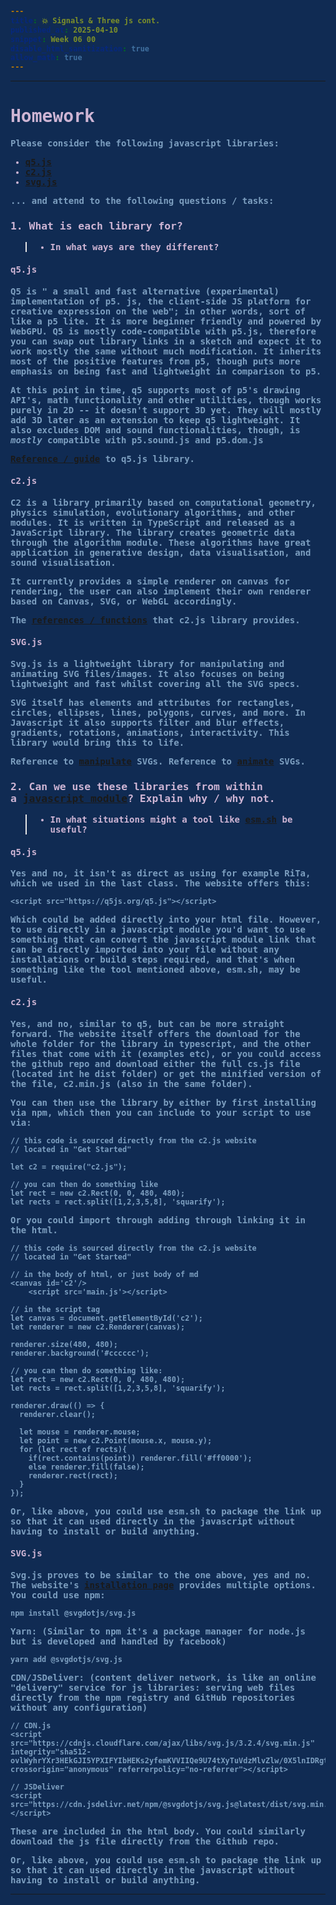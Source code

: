 ```yaml
---
title: 💥 Signals & Three js cont.
published_at: 2025-04-10
snippet: Week 06 00
disable_html_sanitization: true
allow_math: true
---
```


<style>
  @import url('https://fonts.googleapis.com/css2?family=Cutive+Mono&display=swap');
  @import url('https://use.typekit.net/jyw5vxq.css');

h1, h3, h4, p, pre, ul, li, .notranslate {
  /* font-family: "Cutive Mono", monospace;
  font-weight: 700;
  font-style: normal; */

  font-family: "prestige-elite-std", monospace;
  font-weight: 600;
  font-style: normal;
  color:#CEB5D4;
}

 .text-gray-500, .markdown-body blockquote {color:#E872B0}
 .markdown-body {background-color:#102B53;}
  html {background-color:#102B53;}
  h1 {; font-weight: 800;}
  p, pre, ul {color:#7D9FC0;}
  .markdown-body a {color:#4E7AB1; text-decoration:underline;}

  .notranslate, text {
    color: #102B53;
    font-weight: 800;
  }


</style>

---

# Homework

Please consider the following javascript libraries:

- [q5.js](https://q5js.org/)
- [c2.js](https://c2js.org/)
- [svg.js](https://svgjs.dev/)

... and attend to the following questions / tasks:

### 1. What is each library for? 

> - In what ways are they different?

#### q5.js

Q5 is " a small and fast alternative (experimental) implementation of p5. js, the client-side JS platform for creative expression on the web"; in other words, sort of like a p5 lite. It is more beginner friendly and powered by WebGPU. Q5 is mostly code-compatible with p5.js, therefore you can swap out library links in a sketch and expect it to work mostly the same without much modification. It inherits most of the positive features from p5, though puts more emphasis on being fast and lightweight in comparison to p5.

At this point in time, q5 supports most of p5's drawing API's, math functionality and other utilities, though works purely in 2D -- it doesn't support 3D yet. They will mostly add 3D later as an extension to keep q5 lightweight. It also excludes DOM and sound functionalities, though, is _mostly_ compatible with p5.sound.js and p5.dom.js

[Reference / guide](https://q5js.org/learn/#coreSection) to q5.js library.

#### c2.js

C2 is a library primarily based on computational geometry, physics simulation, evolutionary algorithms, and other modules. It is written in TypeScript and released as a JavaScript library. The library creates geometric data through the algorithm module. These algorithms have great application in generative design, data visualisation, and sound visualisation.

It currently provides a simple renderer on canvas for rendering, the user can also implement their own renderer based on Canvas, SVG, or WebGL accordingly.

The [references / functions](https://c2js.org/reference.html) that c2.js library provides.

#### SVG.js

Svg.js is a lightweight library for manipulating and animating SVG files/images. It also focuses on being lightweight and fast whilst covering all the SVG specs.

SVG itself has elements and attributes for rectangles, circles, ellipses, lines, polygons, curves, and more. In Javascript it also supports filter and blur effects, gradients, rotations, animations, interactivity. This library would bring this to life.

Reference to [manipulate](https://svgjs.dev/docs/3.2/manipulating/) SVGs.
Reference to [animate](https://svgjs.dev/docs/3.2/animating/) SVGs.

### 2. Can we use these libraries from within a [javascript module](https://developer.mozilla.org/en-US/docs/Web/JavaScript/Guide/Modules)? Explain why / why not.

> - In what situations might a tool like [esm.sh](https://esm.sh/) be useful?

#### q5.js

Yes and no, it isn't as direct as using for example RiTa, which we used in the last class. The website offers this:

```
<script src="https://q5js.org/q5.js"></script>
```

Which could be added directly into your html file. However, to use directly in a javascript module you'd want to use something that can convert the javascript module link that can be directly imported into your file without any installations or build steps required, and that's when something like the tool mentioned above, esm.sh, may be useful.

#### c2.js

Yes, and no, similar to q5, but can be more straight forward. The website itself offers the download for the whole folder for the library in typescript, and the other files that come with it (examples etc), or you could access the github repo and download either the full cs.js file (located int he dist folder) or get the minified version of the file, c2.min.js (also in the same folder).

You can then use the library by either by first installing via npm, which then you can include to your script to use via:

```
// this code is sourced directly from the c2.js website
// located in "Get Started"

let c2 = require("c2.js");

// you can then do something like
let rect = new c2.Rect(0, 0, 480, 480);
let rects = rect.split([1,2,3,5,8], 'squarify');
```

Or you could import through adding through linking it in the html.

```
// this code is sourced directly from the c2.js website
// located in "Get Started"

// in the body of html, or just body of md
<canvas id='c2'/>
    <script src='main.js'></script>

// in the script tag
let canvas = document.getElementById('c2');
let renderer = new c2.Renderer(canvas);

renderer.size(480, 480);
renderer.background('#cccccc');

// you can then do something like:
let rect = new c2.Rect(0, 0, 480, 480);
let rects = rect.split([1,2,3,5,8], 'squarify');

renderer.draw(() => {
  renderer.clear();

  let mouse = renderer.mouse;
  let point = new c2.Point(mouse.x, mouse.y);
  for (let rect of rects){
    if(rect.contains(point)) renderer.fill('#ff0000');
    else renderer.fill(false);
    renderer.rect(rect);
  }
});
```

Or, like above, you could use esm.sh to package the link up so that it can used directly in the javascript without having to install or build anything.

#### SVG.js

Svg.js proves to be similar to the one above, yes and no. The website's [installation page](https://svgjs.dev/docs/3.2/installation/#cdn-js-jsdelivr) provides multiple options.
You could use npm:

```
npm install @svgdotjs/svg.js
```

Yarn: (Similar to npm it's a package manager for node.js but is developed and handled by facebook)

```
yarn add @svgdotjs/svg.js
```

CDN/JSDeliver: (content deliver network, is like an online "delivery" service for js libraries: serving web files directly from the npm registry and GitHub repositories without any configuration)

```
// CDN.js
<script src="https://cdnjs.cloudflare.com/ajax/libs/svg.js/3.2.4/svg.min.js" integrity="sha512-ovlWyhrYXr3HEkGJI5YPXIFYIbHEKs2yfemKVVIIQe9U74tXyTuVdzMlvZlw/0X5lnIDRgtVlckrkeuCrDpq4Q==" crossorigin="anonymous" referrerpolicy="no-referrer"></script>

// JSDeliver
<script src="https://cdn.jsdelivr.net/npm/@svgdotjs/svg.js@latest/dist/svg.min.js"></script>
```

These are included in the html body.
You could similarly download the js file directly from the Github repo.

Or, like above, you could use esm.sh to package the link up so that it can used directly in the javascript without having to install or build anything.

---
